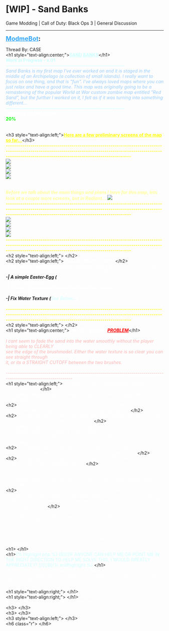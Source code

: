 # [WIP] - Sand Banks
Game Modding | Call of Duty: Black Ops 3 | General Discussion

---
<strong style="font-size: 1.4em;"><span style="text-decoration: underline;text-decoration-color: #34a7f9;"><span style="color:#34a7f9;">ModmeBot</span></span>:</strong>

<p>Thread By: CASE<br />&lt;h1 style=&quot;text-align:center;&quot;&gt;<span style="color:#ccffff;"><span style="text-decoration: underline"><strong>SAND BANKS</strong></span></span>&lt;/h1&gt;<br /><strong><span style="color:#ccffff;">Work in Progress - v.01</span></strong><br /><strong><span style="color:#ccffff;">----------------------------------------------------------</span></strong><br /><span style="color:#99ccff;"><em>Sand Banks is my first map I&#39;ve ever worked on and it is staged in the middle of an Archipelago (a collection of small islands). I really want to focus on one thing, and that is &quot;fun&quot;. I&#39;ve always loved maps where you can just relax and have a good time. This map was originally going to be a remastering of the popular World at War custom zombie map entitled &quot;Red Sand&quot;, but the further I worked on it, I felt as if it was turning into something different...</em></span><br /><span style="color:#99ccff;"><em><strong><span style="color:#ccffff;">----------------------------------------------------------</span></strong></em></span><br /><span style="color:#ffffff;"><strong>OVERALL COMPLETION</strong></span><br /><span style="color:#00ff00;"><strong>20%</strong></span><br /><span style="color:#ffffff;"><strong></strong></span><br /> <br />&lt;h3 style=&quot;text-align:left;&quot;&gt;<span style="text-decoration: underline"><span style="color:#ffff00;"><span style="text-decoration: underline"><strong><span style="color:#ccffff;"><span style="text-decoration: underline"><span style="color:#ffff00;"><span style="text-decoration: underline">Here are a few preliminary screens of the map so far...</span></span></span></span></strong></span></span></span>&lt;/h3&gt;<br /><span style="color:#ffff99;"><strong><em><span style="color:#ccffff;"><span style="color:#ffff00;">---------------------------------------------------------------------------------------------------------------------------------------------------------------------------------------------------------------------</span></span></em></strong></span><br /><span style="color:#ffff00;"><em><strong><span style="color:#ccffff;"><span style="color:#ffff00;"><img style="max-width: 500px;" src="http://i.imgur.com/xe7u1dq.jpg"></span></span></strong></em></span><br /><span style="color:#ffff00;"><em><strong><span style="color:#ccffff;"><span style="color:#ffff00;"><img style="max-width: 500px;" src="http://i.imgur.com/NAPEPqJ.jpg"></span></span></strong></em></span><br /><span style="color:#ffff00;"><em><strong><span style="color:#ccffff;"><span style="color:#ffff00;"><img style="max-width: 500px;" src="http://i.imgur.com/OQHddZo.jpg"></span></span></strong></em></span><br /><span style="color:#ffff00;"><em><strong><span style="color:#ccffff;"><span style="color:#ffff00;"><img style="max-width: 500px;" src="http://i.imgur.com/0hY9Il9.jpg">   </span></span></strong></em></span><br /><span style="color:#99ccff;"><em><strong><span style="color:#ccffff;"></span></strong></em></span><br /> <br /><span style="color:#99ccff;"><em><strong><span style="color:#ccffff;"><span style="color:#ffff99;">Before we talk about the main things and plans I have for this map, lets look at a couple more screens, but in Radiant... <img style="max-width: 500px;" src="http://aviacreations.com/modme/emoticons/smile.png"></span></span></strong></em></span><br /><span style="color:#99ccff;"><em><strong><span style="color:#ccffff;"><span style="color:#ffff99;"><span style="color:#ffff00;">---------------------------------------------------------------------------------------------------------------------------------------------------------------------------------------------------------------------</span></span></span></strong></em></span><br /><span style="color:#99ccff;"><em><strong><span style="color:#ccffff;"><span style="color:#ffff99;"><img style="max-width: 500px;" src="http://i.imgur.com/vIOnawh.jpg"></span></span></strong></em></span><br /><span style="color:#99ccff;"><em><strong><span style="color:#ccffff;"><span style="color:#ffff99;"><img style="max-width: 500px;" src="http://i.imgur.com/yfpp0T9.jpg"></span></span></strong></em></span><br /><span style="color:#99ccff;"><em><strong><span style="color:#ccffff;"><span style="color:#ffff99;"><img style="max-width: 500px;" src="http://i.imgur.com/HDYc1ov.jpg"></span></span></strong></em></span><br /><span style="color:#99ccff;"><em><strong><span style="color:#ccffff;"><span style="color:#ffff99;"><img style="max-width: 500px;" src="http://i.imgur.com/WIn73m3.jpg"></span></span></strong></em></span><br /><span style="color:#99ccff;"><em><strong><span style="color:#ccffff;"><span style="color:#ffff99;"><span style="color:#ffff00;">---------------------------------------------------------------------------------------------------------------------------------------------------------------------------------------------------------------------</span></span></span></strong></em></span><br />&lt;h2 style=&quot;text-align:left;&quot;&gt; &lt;/h2&gt;<br />&lt;h2 style=&quot;text-align:left;&quot;&gt;<span style="color:#ffffff;"><em><strong>THINGS I PLAN TO ADD:</strong></em></span>&lt;/h2&gt;<br /><span style="color:#ffffff;"><em><strong>-| All custom weapon ports from various COD&#39;s (</strong>ported from me, not from a weapon pack. I really want to do this all myself<strong>)</strong></em></span><br /><strong><em>-| A simple Easter-Egg (</em></strong><span style="color:#ffffff;"><em>a &quot;three teddy bear&quot; type of thing</em></span><strong><span style="color:#ffffff;"><em>)</em></span></strong><br /><strong><span style="color:#ffffff;"><em>-| Kino Teleporter</em></span></strong><br /><strong><span style="color:#ffffff;"><em>-| Plenty of secrets/references to keep the map fun</em></span></strong><br /><strong><span style="color:#ffffff;"><em>-| Custom Skybox (</em></span></strong><span style="color:#ffffff;"><em>this one kinda blows, lol</em></span><strong><span style="color:#ffffff;"><em>)</em></span></strong><br /><em><strong>-| Fix Water Texture (</strong><span style="color:#d1feff;">See Below...</span></em><strong><span style="color:#ffffff;"><em>)</em></span></strong><br /> <br /><span style="color:#99ccff;"><em><strong><span style="color:#ccffff;"><span style="color:#ffff99;"><span style="color:#ffff00;">---------------------------------------------------------------------------------------------------------------------------------------------------------------------------------------------------------------------</span></span></span></strong></em></span><br />&lt;h2 style=&quot;text-align:left;&quot;&gt; &lt;/h2&gt;<br />&lt;h1 style=&quot;text-align:center;&quot;&gt;<strong><span style="color:#ffffff;">WATER TEXTURE <em><span style="text-decoration: underline"><span style="color:#ff0000;"><span style="text-decoration: underline">PROBLEM</span></span></span></em></span></strong>&lt;/h1&gt;<br /> <br /><em><span style="color:#ffb3b3;">I cant seem to fade the sand into the water smoothly without the player being able to CLEARLY </span></em><br /><em><span style="color:#ffb3b3;">see the edge of the brushmodel. Either the water texture is so clear you can see straight through </span></em><br /><em><span style="color:#ffb3b3;">it, or its a STRAIGHT CUTOFF between the two brushes.</span></em><br /> <br /><em><span style="color:#ffb3b3;">---------------------------------------------------------------------------------------------------------------</span></em><br />&lt;h1 style=&quot;text-align:left;&quot;&gt;<span style="color:#ffffff;">{% highlight php %}
[B]EXAMPLES[/B]{% endhighlight %}
</span>&lt;/h1&gt;<br /><span style="color:#ffffff;">{% highlight php %}
[B][IMG]http://i.imgur.com/FoAFGdV.jpg[/IMG] [/B]{% endhighlight %}
</span><br />&lt;h2&gt;<span style="color:#ffffff;">{% highlight php %}
[B]With this one, You can clearly see the edge of my brushmodels... sure its distorted [/B]{% endhighlight %}
</span>&lt;/h2&gt;<br />&lt;h2&gt;<span style="color:#ffffff;">{% highlight php %}
[B]a little near the edges but its still very obvious and poor looking...[/B]{% endhighlight %}
</span>&lt;/h2&gt;<br /><span style="color:#ffffff;">{% highlight php %}
[B] [/B]{% endhighlight %}
</span><br /><span style="color:#ffffff;">{% highlight php %}
[B] [/B]{% endhighlight %}
</span><br /><span style="color:#ffffff;">{% highlight php %}
[B][IMG]http://i.imgur.com/rWFLDtB.jpg[/IMG][/B]{% endhighlight %}
</span><br />&lt;h2&gt;<span style="color:#ffffff;">{% highlight php %}
[B]This one is more "ocean" looking but the texture isn&#39;t transparent in the slightest [/B]{% endhighlight %}
</span>&lt;/h2&gt;<br />&lt;h2&gt;<span style="color:#ffffff;">{% highlight php %}
[B]and it&#39;s a straight cutoff between the two brushmodels...[/B]{% endhighlight %}
</span>&lt;/h2&gt;<br /> <br /> <br /><span style="color:#ffffff;">{% highlight php %}
[B][IMG]http://i.imgur.com/dUk5AC6.jpg[/IMG][/B]{% endhighlight %}
</span><br />&lt;h2&gt;<span style="color:#ffffff;">{% highlight php %}
[B]Even when I tried to extend my brush to force it to blend as it goes "deeper", the water texture doesn&#39;t blend at all and no matter how low I make the brush go, you will always see the edge of it...[/B]{% endhighlight %}
</span>&lt;/h2&gt;<br /> <br /><span style="color:#ffffff;">{% highlight php %}
[B][I]&lt;span style="color:#ccffff;"&gt;&lt;span style="color:#ffff99;"&gt;&lt;span style="color:#ffff00;"&gt;---------------------------------------------------------------------------------------------------------------------------------------------------------------------------------------------------------------------&lt;/span&gt;&lt;/span&gt;&lt;/span&gt;[/I][/B]{% endhighlight %}
</span><br />&lt;h1&gt; &lt;/h1&gt;<br />&lt;h1&gt;<span style="color:#d1feff;">{% highlight php %}
[B][I]IF ANYONE CAN HELP ME OR POINT ME IN THE RIGHT DIRECTION TO HELP ME SOLVE THIS, I WOULD GREATLY APPRECIATE IT.[/I][/B]{% endhighlight %}
</span>&lt;/h1&gt;<br /><span style="color:#ffffff;">{% highlight php %}
[B][I]Besides the water issue though, let me know how the map is shaping up, and maybe some suggestions if you have any. :)[/I][/B]{% endhighlight %}
</span><br /> <br />&lt;h1 style=&quot;text-align:right;&quot;&gt; &lt;/h1&gt;<br />&lt;h1 style=&quot;text-align:right;&quot;&gt; &lt;/h1&gt;<br /><span style="color:#ffffff;">{% highlight php %}
-case{% endhighlight %}
</span><br />&lt;h3&gt; &lt;/h3&gt;<br />&lt;h3&gt; &lt;/h3&gt;<br />&lt;h3 style=&quot;text-align:left;&quot;&gt; &lt;/h3&gt;<br />&lt;h6 class=&quot;r&quot;&gt; &lt;/h6&gt;</p>
